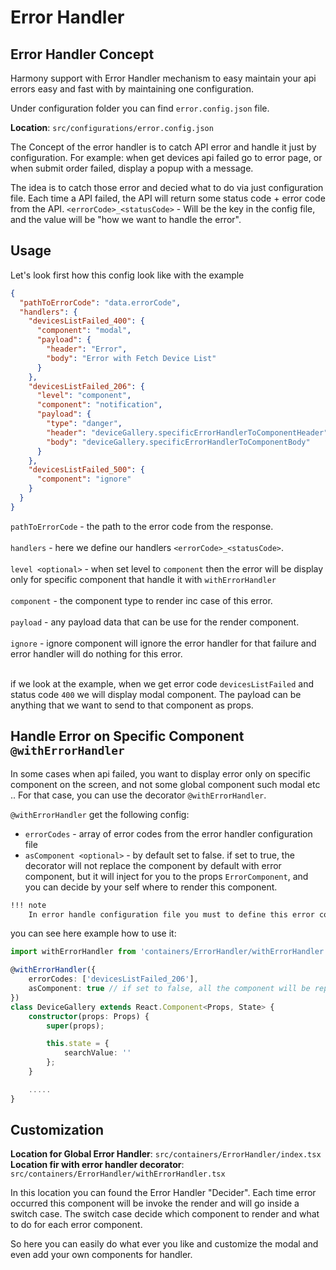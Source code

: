 

# Error Handler

## Error Handler Concept
 
Harmony support with Error Handler mechanism to easy maintain your api errors easy and fast with by  maintaining one configuration.

Under configuration folder you can find `error.config.json` file.
 
<b>Location</b>: `src/configurations/error.config.json`

The Concept of the error handler is to catch API error and handle it just by configuration.
For example: when get devices api failed go to error page, or when submit order failed, display a popup with a message.

The idea is to catch those error and decied what to do via just configuration file.
Each time a API failed, the API will return some status code + error code from the API.
`<errorCode>_<statusCode>` - Will be the key in the config file, and the value will be "how we want to handle the error".

## Usage

Let's look first how this config look like with the example<br/>

```json
{
  "pathToErrorCode": "data.errorCode",
  "handlers": {
    "devicesListFailed_400": {
      "component": "modal",
      "payload": {
        "header": "Error",
        "body": "Error with Fetch Device List"
      }
    },
    "devicesListFailed_206": {
      "level": "component",
      "component": "notification",
      "payload": {
        "type": "danger",
        "header": "deviceGallery.specificErrorHandlerToComponentHeader",
        "body": "deviceGallery.specificErrorHandlerToComponentBody"
      }
    },
    "devicesListFailed_500": {
      "component": "ignore"
    }
  }
}
```

`pathToErrorCode` - the path to the error code from the response.<br /><br />
`handlers` - here we define our handlers `<errorCode>_<statusCode>`.<br /><br />
`level <optional>` - when set level to `component` then the error will be display only for specific component that handle it with `withErrorHandler`<br /><br />
`component` - the component type to render inc case of this error.<br /><br />
`payload` - any payload data that can be use for the render component.<br /><br />
`ignore` - ignore component will ignore the error handler for that failure and error handler will do nothing for this error.<br /><br />

if we look at the example, when we get error code `devicesListFailed` and status code `400` we will display modal component.
The payload can be anything that we want to send to that component as props.

## Handle Error on Specific Component `@withErrorHandler`

In some cases when api failed, you want to display error only on specific component on the screen, and not some global component such modal etc ..
For that case, you can use the decorator `@withErrorHandler`.

`@withErrorHandler` get the following config:

- `errorCodes` - array of error codes from the error handler configuration file
- `asComponent <optional>` - by default set to false. if set to true, the decorator will not replace the component by default with error component, but
it will inject for you to the props `ErrorComponent`, and you can decide by your self where to render this component.

``` markdown
!!! note
    In error handle configuration file you must to define this error code with `level` as `component` 
```

you can see here example how to use it:

```typescript jsx
import withErrorHandler from 'containers/ErrorHandler/withErrorHandler';

@withErrorHandler({
	errorCodes: ['devicesListFailed_206'],
	asComponent: true // if set to false, all the component will be replaced with ErrorComponent by default
})
class DeviceGallery extends React.Component<Props, State> {
	constructor(props: Props) {
		super(props);

		this.state = {
			searchValue: ''
		};
	}

    .....
}
```

## Customization

<b>Location for Global Error Handler</b>: `src/containers/ErrorHandler/index.tsx`
<b>Location fir with error handler decorator</b>: `src/containers/ErrorHandler/withErrorHandler.tsx`

In this location you can found the Error Handler "Decider".
Each time error occurred this component will be invoke the render and will go inside a switch case.
The switch case decide which component to render and what to do for each error component.

So here you can easily do what ever you like and customize the modal and even add your own components for handler.
